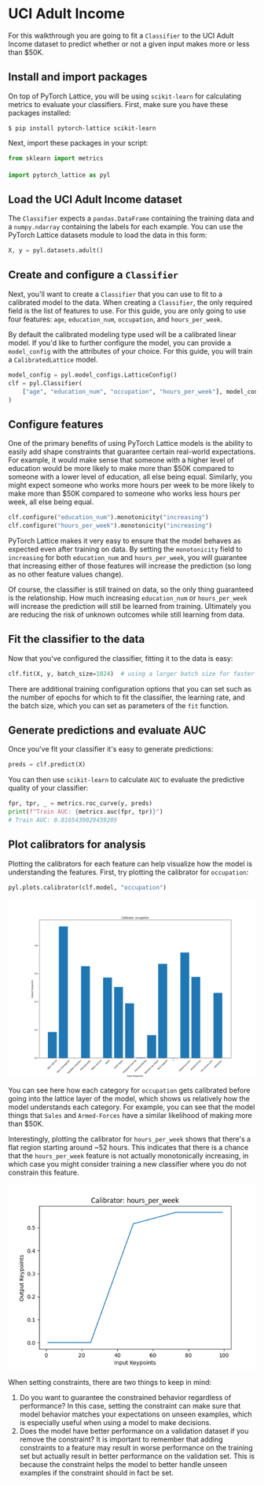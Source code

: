 # UCI Adult Income

For this walkthrough you are going to fit a `Classifier` to the UCI Adult Income dataset to predict whether or not a given input makes more or less than $50K.

## Install and import packages

On top of PyTorch Lattice, you will be using `scikit-learn` for calculating metrics to evaluate your classifiers. First, make sure you have these packages installed:

```shell
$ pip install pytorch-lattice scikit-learn
```

Next, import these packages in your script:

```py
from sklearn import metrics

import pytorch_lattice as pyl
```

## Load the UCI Adult Income dataset

The `Classifier` expects a `pandas.DataFrame` containing the training data and a `numpy.ndarray` containing the labels for each example. You can use the PyTorch Lattice datasets module to load the data in this form:

```py
X, y = pyl.datasets.adult()
```

## Create and configure a `Classifier`

Next, you'll want to create a `Classifier` that you can use to fit to a calibrated model to the data. When creating a `Classifier`, the only required field is the list of features to use. For this guide, you are only going to use four features: `age`, `education_num`, `occupation`, and `hours_per_week`.

By default the calibrated modeling type used will be a calibrated linear model. If you'd like to further configure the model, you can provide a `model_config` with the attributes of your choice. For this guide, you will train a `CalibratedLattice` model.

```py
model_config = pyl.model_configs.LatticeConfig()
clf = pyl.Classifier(
    ["age", "education_num", "occupation", "hours_per_week"], model_config
)
```

## Configure features

One of the primary benefits of using PyTorch Lattice models is the ability to easily add shape constraints that guarantee certain real-world expectations. For example, it would make sense that someone with a higher level of education would be more likely to make more than $50K compared to someone with a lower level of education, all else being equal. Similarly, you might expect someone who works more hours per week to be more likely to make more than $50K compared to someone who works less hours per week, all else being equal.

```py
clf.configure("education_num").monotonicity("increasing")
clf.configure("hours_per_week").monotonicity("increasing")
```

PyTorch Lattice makes it very easy to ensure that the model behaves as expected even after training on data. By setting the `monotonicity` field to `increasing` for both `education_num` and `hours_per_week`, you will guarantee that increasing either of those features will increase the prediction (so long as no other feature values change).

Of course, the classifier is still trained on data, so the only thing guaranteed is the relationship. How much increasing `education_num` or `hours_per_week` will increase the prediction will still be learned from training. Ultimately you are reducing the risk of unknown outcomes while still learning from data.

## Fit the classifier to the data

Now that you've configured the classifier, fitting it to the data is easy:

```py
clf.fit(X, y, batch_size=1024)  # using a larger batch size for faster training
```

There are additional training configuration options that you can set such as the number of epochs for which to fit the classifier, the learning rate, and the batch size, which you can set as parameters of the `fit` function.

## Generate predictions and evaluate AUC

Once you've fit your classifier it's easy to generate predictions:

```py
preds = clf.predict(X)
```

You can then use `scikit-learn` to calculate `AUC` to evaluate the predictive quality of your classifier:

```py
fpr, tpr, _ = metrics.roc_curve(y, preds)
print(f"Train AUC: {metrics.auc(fpr, tpr)}")
# Train AUC: 0.8165439029459205
```

## Plot calibrators for analysis

Plotting the calibrators for each feature can help visualize how the model is understanding the features. First, try plotting the calibrator for `occupation`:

```py
pyl.plots.calibrator(clf.model, "occupation")
```

![Occupation Calibrator](../img/occupation_calibrator.png)

You can see here how each category for `occupation` gets calibrated before going into the lattice layer of the model, which shows us relatively how the model understands each category. For example, you can see that the model things that `Sales` and `Armed-Forces` have a similar likelihood of making more than $50K.

Interestingly, plotting the calibrator for `hours_per_week` shows that there's a flat region starting around ~52 hours. This indicates that there is a chance that the `hours_per_week` feature is not actually monotonically increasing, in which case you might consider training a new classifier where you do not constrain this feature.

![Hours Per Week Calibrator](../img/hours_per_week_calibrator.png)

When setting constraints, there are two things to keep in mind:

1. Do you want to guarantee the constrained behavior regardless of performance? In this case, setting the constraint can make sure that model behavior matches your expectations on unseen examples, which is especially useful when using a model to make decisions.
2. Does the model have better performance on a validation dataset if you remove the constraint? It is important to remember that adding constraints to a feature may result in worse performance on the training set but actually result in better performance on the validation set. This is because the constraint helps the model to better handle unseen examples if the constraint should in fact be set.
